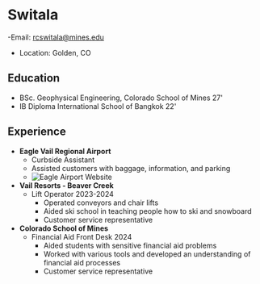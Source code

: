# Switala
-Email: rcswitala@mines.edu
- Location: Golden, CO

## Education
- BSc. Geophysical Engineering, Colorado School of Mines 27'
- IB Diploma International School of Bangkok 22'

## Experience
- **Eagle Vail Regional Airport**
	- Curbside Assistant 
	- Assisted customers with baggage, information, and parking
	- ![Eagle Airport Website](https://flyege.com/)
- **Vail Resorts - Beaver Creek**
	- Lift Operator 2023-2024
		- Operated conveyors and chair lifts
		- Aided ski school in teaching people how to ski and snowboard
		- Customer service representative
- **Colorado School of Mines**
	- Financial Aid Front Desk 2024 
		- Aided students with sensitive financial aid problems 
		- Worked with various tools and developed an understanding of financial aid processes
		- Customer service representative

